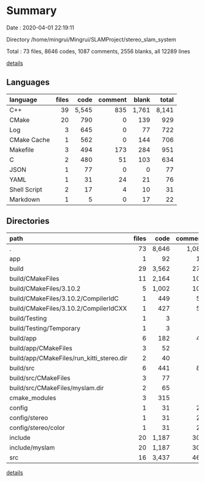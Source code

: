 # Summary

Date : 2020-04-01 22:19:11

Directory /home/mingrui/Mingrui/SLAMProject/stereo_slam_system

Total : 73 files,  8646 codes, 1087 comments, 2556 blanks, all 12289 lines

[details](details.md)

## Languages
| language | files | code | comment | blank | total |
| :--- | ---: | ---: | ---: | ---: | ---: |
| C++ | 39 | 5,545 | 835 | 1,761 | 8,141 |
| CMake | 20 | 790 | 0 | 139 | 929 |
| Log | 3 | 645 | 0 | 77 | 722 |
| CMake Cache | 1 | 562 | 0 | 144 | 706 |
| Makefile | 3 | 494 | 173 | 284 | 951 |
| C | 2 | 480 | 51 | 103 | 634 |
| JSON | 1 | 77 | 0 | 0 | 77 |
| YAML | 1 | 31 | 24 | 21 | 76 |
| Shell Script | 2 | 17 | 4 | 10 | 31 |
| Markdown | 1 | 5 | 0 | 17 | 22 |

## Directories
| path | files | code | comment | blank | total |
| :--- | ---: | ---: | ---: | ---: | ---: |
| . | 73 | 8,646 | 1,087 | 2,556 | 12,289 |
| app | 1 | 92 | 14 | 36 | 142 |
| build | 29 | 3,562 | 277 | 811 | 4,650 |
| build/CMakeFiles | 11 | 2,164 | 104 | 331 | 2,599 |
| build/CMakeFiles/3.10.2 | 5 | 1,002 | 104 | 236 | 1,342 |
| build/CMakeFiles/3.10.2/CompilerIdC | 1 | 449 | 51 | 99 | 599 |
| build/CMakeFiles/3.10.2/CompilerIdCXX | 1 | 427 | 53 | 97 | 577 |
| build/Testing | 1 | 3 | 0 | 1 | 4 |
| build/Testing/Temporary | 1 | 3 | 0 | 1 | 4 |
| build/app | 6 | 182 | 44 | 78 | 304 |
| build/app/CMakeFiles | 3 | 52 | 0 | 12 | 64 |
| build/app/CMakeFiles/run_kitti_stereo.dir | 2 | 40 | 0 | 7 | 47 |
| build/src | 6 | 441 | 83 | 195 | 719 |
| build/src/CMakeFiles | 3 | 77 | 0 | 12 | 89 |
| build/src/CMakeFiles/myslam.dir | 2 | 65 | 0 | 7 | 72 |
| cmake_modules | 3 | 315 | 0 | 37 | 352 |
| config | 1 | 31 | 24 | 21 | 76 |
| config/stereo | 1 | 31 | 24 | 21 | 76 |
| config/stereo/color | 1 | 31 | 24 | 21 | 76 |
| include | 20 | 1,187 | 306 | 612 | 2,105 |
| include/myslam | 20 | 1,187 | 306 | 612 | 2,105 |
| src | 16 | 3,437 | 462 | 1,012 | 4,911 |

[details](details.md)